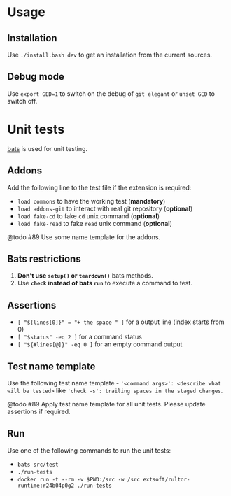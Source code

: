 Usage
=====
Installation
------------
Use `./install.bash dev` to get an installation from the current sources.

Debug mode
----------
Use `export GED=1` to switch on the debug of `git elegant` or `unset GED` to switch off. 

Unit tests
==========
[bats](https://github.com/sstephenson/bats) is used for unit testing. 

Addons
------
Add the following line to the test file if the extension is required:
- `load commons` to have the working test (**mandatory**)
- `load addons-git` to interact with real git repository (**optional**)
- `load fake-cd` to fake `cd` unix command (**optional**)
- `load fake-read` to fake `read` unix command (**optional**)

@todo #89 Use some name template for the addons.

Bats restrictions
-----------------
1. **Don't use `setup()` or `teardown()`** bats methods.
2. Use **`check` instead of bats `run`** to execute a command to test.

Assertions
----------
- `[ "${lines[0]}" = "+ the space " ]` for a output line (index starts from 0)
- `[ "$status" -eq 2 ]` for a command status
- `[ "${#lines[@]}" -eq 0 ]` for an empty command output

Test name template
------------------
Use the following test name template - `'<command args>': <describe what will be tested>` like `'check -s': trailing spaces in the staged changes`.

@todo #89 Apply test name template for all unit tests. Please update assertions if required.

Run
---
Use one of the following commands to run the unit tests:
- `bats src/test`
- `./run-tests`
- `docker run -t --rm -v $PWD:/src -w /src extsoft/rultor-runtime:r24b04p0g2 ./run-tests`
